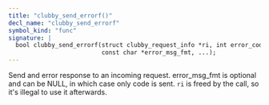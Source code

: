 ```yaml
---
title: "clubby_send_errorf()"
decl_name: "clubby_send_errorf"
symbol_kind: "func"
signature: |
  bool clubby_send_errorf(struct clubby_request_info *ri, int error_code,
                          const char *error_msg_fmt, ...);
---
```


Send and error response to an incoming request.
error_msg_fmt is optional and can be NULL, in which case only code is sent.
`ri` is freed by the call, so it's illegal to use it afterwards. 

